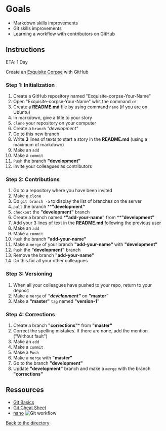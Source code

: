 # Goals

- Markdown skills improvements
- Git skills improvements
- Learning a workflow with contributors on GitHub

## Instructions

ETA: 1 Day

Create an [Exquisite Corpse](https://en.wikipedia.org/wiki/Exquisite_corpse) with GitHub

### Step 1: Initialization

1. Create a GitHub repository named "Exquisite-corpse-Your-Name"
2. Open "Exquisite-corpse-Your-Name" whit the command `cd`
3. Create a **README.md** file by using command `nano` (if you are on Ubuntu)
4. In markdown, give a title to your story
5. `clone` your repository on your computer
6. Create a `branch` _"development"_
7. Go to this new branch
8. Write **3** lines of texts to start a story in the **README.md** (using a maximum of markdown)
9. Make an `add`
10. Make a `commit`
11. `Push` the branch __"development"__
12. Invite your colleagues as contributors

### Step 2: Contributions

1. Go to a repository where you have been invited
2. Make a `clone`
3. Do `git branch -a` to display the list of branches on the server
4. `pull` the branch ****"development"**
5. `checkout` the **"development"** branch
6. Create a branch named *******"add-your-name"****** from ****"development"**
7. Add your 3 lines of text in the **README.md** following the previous user
8. Make an `add`
9. Make a `commit`
10. `Push` the branch **"add-your-name"**
11. Make a `merge` of your branch **"add-your-name"** with **"development"**
12. `Push` the **"development"** branch
13. Remove the branch __"add-your-name"__
14. Do this for all your other colleagues

### Step 3: Versioning

1. When all your colleagues have pushed to your repo, return to your deposit
2. Make a `merge` of ***"development"*** on **"master"**
3. Make a **"master"** `tag` named **"version-1"**

### Step 4: Corrections

1. Create a branch **"corrections"*** from **"master"**
2. Correct the spelling mistakes. If there are none, add the mention ("Without fault")
3. Make an `add`
4. Make a `commit`
5. Make a `Push`
6. Make a `merge` with **"master"**
7. Go to the branch **"development"**
8. Update **"development"** branch and make a `merge` with the branch **"corrections"**

## Ressources

- [Git Basics](https://rogerdudler.github.io/git-guide/index.fr.html)
- [Git Cheat Sheet](https://rogerdudler.github.io/git-guide/files/git_cheat_sheet.pdf)
- [nano](https://help.ubuntu.com/community/Nano?_ga=2.171475168.110155971.1536746343-1962823923.1536746343)
![Git workflow](http://blog.launchdarkly.com/wp-content/uploads/2016/07/Slide2.jpg)

[Back to the directory](./)
